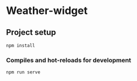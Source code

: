# Weather-widget

## Project setup
```
npm install
```

### Compiles and hot-reloads for development
```
npm run serve
```
